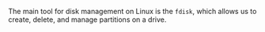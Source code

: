 The main tool for disk management on Linux is the `fdisk`, which allows us to create, delete, and manage partitions on a drive.

